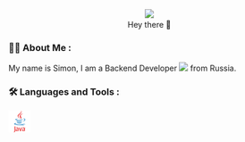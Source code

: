 <div id="header" align="center">
  <img src="https://media.giphy.com/media/MdA16VIoXKKxNE8Stk/giphy.gif" width="100"/>
</div>

<div id="header" align="center">
    <body>Hey there 🤩</body>
</div>
   
### :man_technologist: About Me :
My name is Simon, I am a Backend Developer <img src="https://media.giphy.com/media/WUlplcMpOCEmTGBtBW/giphy.gif" width="30"> from Russia.
### :hammer_and_wrench: Languages and Tools :
<div>
  <img src="https://github.com/devicons/devicon/blob/master/icons/java/java-original-wordmark.svg" title="Java" alt="Java" width="40" height="40"/>&nbsp;
</div>
